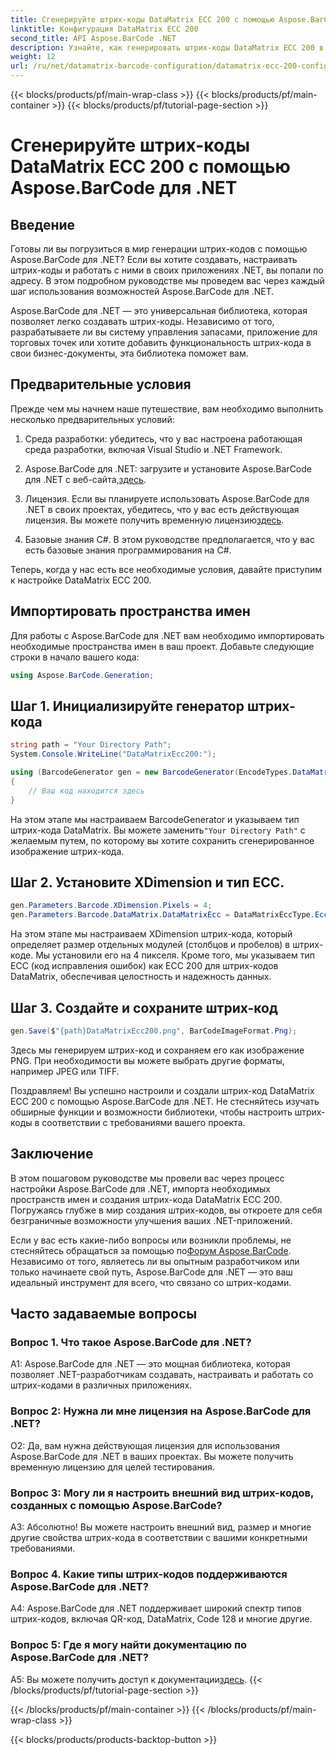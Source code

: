 ```yaml
---
title: Сгенерируйте штрих-коды DataMatrix ECC 200 с помощью Aspose.BarCode для .NET
linktitle: Конфигурация DataMatrix ECC 200
second_title: API Aspose.BarCode .NET
description: Узнайте, как генерировать штрих-коды DataMatrix ECC 200 в .NET с помощью Aspose.BarCode. Оптимизируйте операции за счет эффективного создания штрих-кодов.
weight: 12
url: /ru/net/datamatrix-barcode-configuration/datamatrix-ecc-200-configuration/
---
```


{{< blocks/products/pf/main-wrap-class >}}
{{< blocks/products/pf/main-container >}}
{{< blocks/products/pf/tutorial-page-section >}}

# Сгенерируйте штрих-коды DataMatrix ECC 200 с помощью Aspose.BarCode для .NET

## Введение

Готовы ли вы погрузиться в мир генерации штрих-кодов с помощью Aspose.BarCode для .NET? Если вы хотите создавать, настраивать штрих-коды и работать с ними в своих приложениях .NET, вы попали по адресу. В этом подробном руководстве мы проведем вас через каждый шаг использования возможностей Aspose.BarCode для .NET.

Aspose.BarCode для .NET — это универсальная библиотека, которая позволяет легко создавать штрих-коды. Независимо от того, разрабатываете ли вы систему управления запасами, приложение для торговых точек или хотите добавить функциональность штрих-кода в свои бизнес-документы, эта библиотека поможет вам.

## Предварительные условия

Прежде чем мы начнем наше путешествие, вам необходимо выполнить несколько предварительных условий:

1. Среда разработки: убедитесь, что у вас настроена работающая среда разработки, включая Visual Studio и .NET Framework.

2.  Aspose.BarCode для .NET: загрузите и установите Aspose.BarCode для .NET с веб-сайта,[здесь](https://releases.aspose.com/barcode/net/).

3.  Лицензия. Если вы планируете использовать Aspose.BarCode для .NET в своих проектах, убедитесь, что у вас есть действующая лицензия. Вы можете получить временную лицензию[здесь](https://purchase.aspose.com/temporary-license/).

4. Базовые знания C#. В этом руководстве предполагается, что у вас есть базовые знания программирования на C#.

Теперь, когда у нас есть все необходимые условия, давайте приступим к настройке DataMatrix ECC 200.

## Импортировать пространства имен

Для работы с Aspose.BarCode для .NET вам необходимо импортировать необходимые пространства имен в ваш проект. Добавьте следующие строки в начало вашего кода:

```csharp
using Aspose.BarCode.Generation;
```

## Шаг 1. Инициализируйте генератор штрих-кода

```csharp
string path = "Your Directory Path";
System.Console.WriteLine("DataMatrixEcc200:");

using (BarcodeGenerator gen = new BarcodeGenerator(EncodeTypes.DataMatrix, "Åspóse.Barcóde©"))
{
    // Ваш код находится здесь
}
```

 На этом этапе мы настраиваем BarcodeGenerator и указываем тип штрих-кода DataMatrix. Вы можете заменить`"Your Directory Path"` с желаемым путем, по которому вы хотите сохранить сгенерированное изображение штрих-кода.

## Шаг 2. Установите XDimension и тип ECC.

```csharp
gen.Parameters.Barcode.XDimension.Pixels = 4;
gen.Parameters.Barcode.DataMatrix.DataMatrixEcc = DataMatrixEccType.Ecc200;
```

На этом этапе мы настраиваем XDimension штрих-кода, который определяет размер отдельных модулей (столбцов и пробелов) в штрих-коде. Мы установили его на 4 пикселя. Кроме того, мы указываем тип ECC (код исправления ошибок) как ECC 200 для штрих-кодов DataMatrix, обеспечивая целостность и надежность данных.

## Шаг 3. Создайте и сохраните штрих-код

```csharp
gen.Save($"{path}DataMatrixEcc200.png", BarCodeImageFormat.Png);
```

Здесь мы генерируем штрих-код и сохраняем его как изображение PNG. При необходимости вы можете выбрать другие форматы, например JPEG или TIFF.

Поздравляем! Вы успешно настроили и создали штрих-код DataMatrix ECC 200 с помощью Aspose.BarCode для .NET. Не стесняйтесь изучать обширные функции и возможности библиотеки, чтобы настроить штрих-коды в соответствии с требованиями вашего проекта.

## Заключение

В этом пошаговом руководстве мы провели вас через процесс настройки Aspose.BarCode для .NET, импорта необходимых пространств имен и создания штрих-кода DataMatrix ECC 200. Погружаясь глубже в мир создания штрих-кодов, вы откроете для себя безграничные возможности улучшения ваших .NET-приложений.

 Если у вас есть какие-либо вопросы или возникли проблемы, не стесняйтесь обращаться за помощью по[Форум Aspose.BarCode](https://forum.aspose.com/c/barcode/13). Независимо от того, являетесь ли вы опытным разработчиком или только начинаете свой путь, Aspose.BarCode для .NET — это ваш идеальный инструмент для всего, что связано со штрих-кодами.

## Часто задаваемые вопросы

### Вопрос 1. Что такое Aspose.BarCode для .NET?

A1: Aspose.BarCode для .NET — это мощная библиотека, которая позволяет .NET-разработчикам создавать, настраивать и работать со штрих-кодами в различных приложениях.

### Вопрос 2: Нужна ли мне лицензия на Aspose.BarCode для .NET?

О2: Да, вам нужна действующая лицензия для использования Aspose.BarCode для .NET в ваших проектах. Вы можете получить временную лицензию для целей тестирования.

### Вопрос 3: Могу ли я настроить внешний вид штрих-кодов, созданных с помощью Aspose.BarCode?

А3: Абсолютно! Вы можете настроить внешний вид, размер и многие другие свойства штрих-кода в соответствии с вашими конкретными требованиями.

### Вопрос 4. Какие типы штрих-кодов поддерживаются Aspose.BarCode для .NET?

A4: Aspose.BarCode для .NET поддерживает широкий спектр типов штрих-кодов, включая QR-код, DataMatrix, Code 128 и многие другие.

### Вопрос 5: Где я могу найти документацию по Aspose.BarCode для .NET?

 A5: Вы можете получить доступ к документации[здесь](https://reference.aspose.com/barcode/net/).
{{< /blocks/products/pf/tutorial-page-section >}}

{{< /blocks/products/pf/main-container >}}
{{< /blocks/products/pf/main-wrap-class >}}

{{< blocks/products/products-backtop-button >}}
